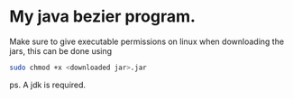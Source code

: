 # My java bezier program.
Make sure to give executable permissions on linux when downloading the jars,
this can be done using 
```bash
sudo chmod +x <downloaded jar>.jar
```

ps. A jdk is required.
